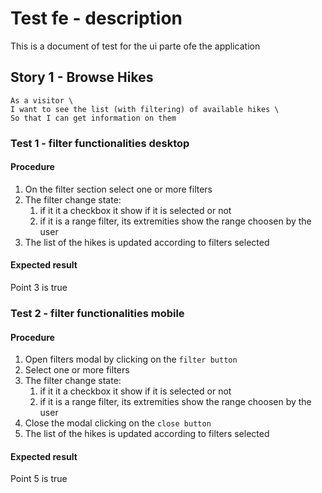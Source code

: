 # Test fe - description

This is a document of test for the ui parte ofe the application

## Story 1 - Browse Hikes

```
As a visitor \
I want to see the list (with filtering) of available hikes \
So that I can get information on them
```

### Test 1 - filter functionalities desktop

#### Procedure

1. On the filter section select one or more filters
2. The filter change state:
    1. if it it a checkbox it show if it is selected or not
    2. if it is a range filter, its extremities show the range choosen by the user
3. The list of the hikes is updated according to filters selected

#### Expected result
Point 3 is true

### Test 2 - filter functionalities mobile

#### Procedure

1. Open filters modal by clicking on the `filter button`
2. Select one or more filters
3. The filter change state:
    1. if it it a checkbox it show if it is selected or not
    2. if it is a range filter, its extremities show the range choosen by the user
4. Close the modal clicking on the `close button`
5. The list of the hikes is updated according to filters selected

#### Expected result
Point 5 is true

